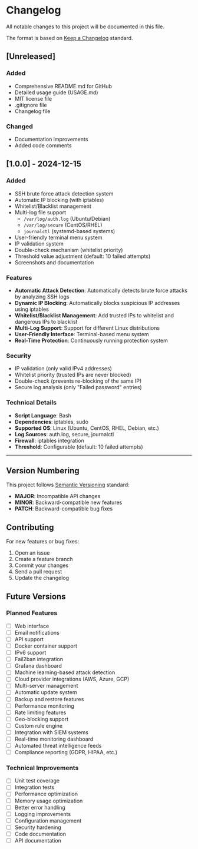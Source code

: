 # Changelog

All notable changes to this project will be documented in this file.

The format is based on [Keep a Changelog](https://keepachangelog.com/en/1.0.0/) standard.

## [Unreleased]

### Added
- Comprehensive README.md for GitHub
- Detailed usage guide (USAGE.md)
- MIT license file
- .gitignore file
- Changelog file

### Changed
- Documentation improvements
- Added code comments

## [1.0.0] - 2024-12-15

### Added
- SSH brute force attack detection system
- Automatic IP blocking (with iptables)
- Whitelist/Blacklist management
- Multi-log file support
  - `/var/log/auth.log` (Ubuntu/Debian)
  - `/var/log/secure` (CentOS/RHEL)
  - `journalctl` (systemd-based systems)
- User-friendly terminal menu system
- IP validation system
- Double-check mechanism (whitelist priority)
- Threshold value adjustment (default: 10 failed attempts)
- Screenshots and documentation

### Features
- **Automatic Attack Detection**: Automatically detects brute force attacks by analyzing SSH logs
- **Dynamic IP Blocking**: Automatically blocks suspicious IP addresses using iptables
- **Whitelist/Blacklist Management**: Add trusted IPs to whitelist and dangerous IPs to blacklist
- **Multi-Log Support**: Support for different Linux distributions
- **User-Friendly Interface**: Terminal-based menu system
- **Real-Time Protection**: Continuously running protection system

### Security
- IP validation (only valid IPv4 addresses)
- Whitelist priority (trusted IPs are never blocked)
- Double-check (prevents re-blocking of the same IP)
- Secure log analysis (only "Failed password" entries)

### Technical Details
- **Script Language**: Bash
- **Dependencies**: iptables, sudo
- **Supported OS**: Linux (Ubuntu, CentOS, RHEL, Debian, etc.)
- **Log Sources**: auth.log, secure, journalctl
- **Firewall**: iptables integration
- **Threshold**: Configurable (default: 10 failed attempts)

---

## Version Numbering

This project follows [Semantic Versioning](https://semver.org/) standard:

- **MAJOR**: Incompatible API changes
- **MINOR**: Backward-compatible new features
- **PATCH**: Backward-compatible bug fixes

## Contributing

For new features or bug fixes:

1. Open an issue
2. Create a feature branch
3. Commit your changes
4. Send a pull request
5. Update the changelog

## Future Versions

### Planned Features
- [ ] Web interface
- [ ] Email notifications
- [ ] API support
- [ ] Docker container support
- [ ] IPv6 support
- [ ] Fail2ban integration
- [ ] Grafana dashboard
- [ ] Machine learning-based attack detection
- [ ] Cloud provider integrations (AWS, Azure, GCP)
- [ ] Multi-server management
- [ ] Automatic update system
- [ ] Backup and restore features
- [ ] Performance monitoring
- [ ] Rate limiting features
- [ ] Geo-blocking support
- [ ] Custom rule engine
- [ ] Integration with SIEM systems
- [ ] Real-time monitoring dashboard
- [ ] Automated threat intelligence feeds
- [ ] Compliance reporting (GDPR, HIPAA, etc.)

### Technical Improvements
- [ ] Unit test coverage
- [ ] Integration tests
- [ ] Performance optimization
- [ ] Memory usage optimization
- [ ] Better error handling
- [ ] Logging improvements
- [ ] Configuration management
- [ ] Security hardening
- [ ] Code documentation
- [ ] API documentation 